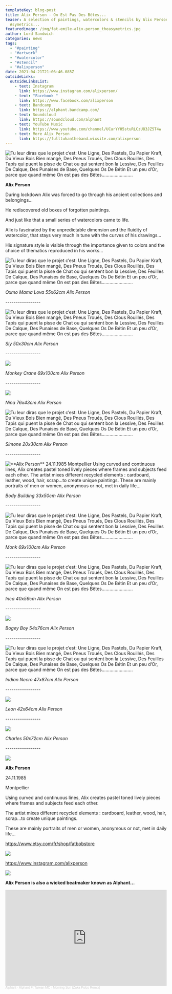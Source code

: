 ```yaml
---
templateKey: blog-post
title: Alix Person - On Est Pas Des Bêtes...
teaser: A selection of paintings, watercolors & stencils by Alix Person for The
  Asymetrics...
featuredimage: /img/fat-emile-alix-person_theasymetrics.jpg
author: Lord Sandwich
categories: news
tags:
  - "#painting"
  - "#artwork"
  - "#watercolor"
  - "#stencil"
  - "#alixperson"
date: 2021-04-21T21:06:46.085Z
outsideLinks:
  outsideLinksList:
    - text: Instagram
      link: https://www.instagram.com/alixperson/
    - text: "Facebook "
      link: https://www.facebook.com/alixperson
    - text: Bandcamp
      link: https://alphant.bandcamp.com/
    - text: Soundcloud
      link: https://soundcloud.com/alphant
    - text: YouTube Music
      link: https://www.youtube.com/channel/UCurYYH5stuRLCzU83JZ5T4w
    - text: More Alix Person
      link: https://fulltukantheband.wixsite.com/alixperson
---
```


![](/img/asymetrics_alix_cut.jpg "Tu leur diras que le projet c’est: Une Ligne, Des Pastels, Du Papier  Kraft, Du Vieux Bois Bien mangé,  Des Pneus Troués, Des Clous Rouillés,  Des Tapis qui puent la pisse de Chat  ou qui sentent bon la Lessive,  Des Feuilles De Calque, Des Punaises  de Base, Quelques Os De Bétin Et un  peu d’Or, parce que quand même On est  pas des Bêtes........................")

**Alix Person**

During lockdown Alix was forced to go through his ancient collections and belongings...

He rediscovered old boxes of forgotten paintings.

And just like that a small series of watercolors came to life.

Alix is fascinated by the unpredictable dimension and the fluidity of watercolor, that stays very much in tune with the curves of his drawings...

His signature style is visible through the importance given to colors and the choice of thematics reproduced in his works...

![](/img/oxmo-mama-lova-alix-person.jpg "Tu leur diras que le projet c’est: Une Ligne, Des Pastels, Du Papier  Kraft, Du Vieux Bois Bien mangé,  Des Pneus Troués, Des Clous Rouillés,  Des Tapis qui puent la pisse de Chat  ou qui sentent bon la Lessive,  Des Feuilles De Calque, Des Punaises  de Base, Quelques Os De Bétin Et un  peu d’Or, parce que quand même On est  pas des Bêtes........................")

*Oxmo Mama Lova  55x62cm Alix Person*

*\-----------------*

![](/img/sly-50-x-30-cm_ier6243.png "Tu leur diras que le projet c’est: Une Ligne, Des Pastels, Du Papier  Kraft, Du Vieux Bois Bien mangé,  Des Pneus Troués, Des Clous Rouillés,  Des Tapis qui puent la pisse de Chat  ou qui sentent bon la Lessive,  Des Feuilles De Calque, Des Punaises  de Base, Quelques Os De Bétin Et un  peu d’Or, parce que quand même On est  pas des Bêtes........................")

*Sly 50x30cm Alix Person*

*\-----------------*

![](/img/monkey-crane.png)

*Monkey Crane 69x100cm Alix Person*

*\-----------------*

![](/img/nina-76-x-43-cm.png)

*Nina 76x43cm Alix Person*


![](/img/simone-20-x-30-cm.png "Tu leur diras que le projet c’est: Une Ligne, Des Pastels, Du Papier  Kraft, Du Vieux Bois Bien mangé,  Des Pneus Troués, Des Clous Rouillés,  Des Tapis qui puent la pisse de Chat  ou qui sentent bon la Lessive,  Des Feuilles De Calque, Des Punaises  de Base, Quelques Os De Bétin Et un  peu d’Or, parce que quand même On est  pas des Bêtes........................")

*Simone 20x30cm Alix Person*

*\-----------------*

![](/img/body-building-33-x50-cm.png "**Alix Person**  24.11.1985  Montpellier  Using curved and continuous lines, Alix creates pastel toned lively pieces where frames and subjects feed each other.  The artist mixes different recycled elements : cardboard, leather, wood, hair, scrap...to create unique paintings.  These are mainly portraits of men or women, anonymous or not, met in daily life…")

*Body Building 33x50cm Alix Person*

*\-----------------*

![](/img/monk-69-x-100-cm.png "Tu leur diras que le projet c’est: Une Ligne, Des Pastels, Du Papier  Kraft, Du Vieux Bois Bien mangé,  Des Pneus Troués, Des Clous Rouillés,  Des Tapis qui puent la pisse de Chat  ou qui sentent bon la Lessive,  Des Feuilles De Calque, Des Punaises  de Base, Quelques Os De Bétin Et un  peu d’Or, parce que quand même On est  pas des Bêtes........................")

*Monk 69x100cm Alix Person*

*\-----------------*

![](/img/inca-40-x-59-cm-.png "Tu leur diras que le projet c’est: Une Ligne, Des Pastels, Du Papier  Kraft, Du Vieux Bois Bien mangé,  Des Pneus Troués, Des Clous Rouillés,  Des Tapis qui puent la pisse de Chat  ou qui sentent bon la Lessive,  Des Feuilles De Calque, Des Punaises  de Base, Quelques Os De Bétin Et un  peu d’Or, parce que quand même On est  pas des Bêtes........................")

*Inca 40x59cm Alix Person*

*\-----------------*

![](/img/bogeyboy-54-x-76-cm.png)

*Bogey Boy 54x76cm Alix Person*

*\-----------------*

![](/img/indian-necro-47-x87-cm.png "Tu leur diras que le projet c’est: Une Ligne, Des Pastels, Du Papier  Kraft, Du Vieux Bois Bien mangé,  Des Pneus Troués, Des Clous Rouillés,  Des Tapis qui puent la pisse de Chat  ou qui sentent bon la Lessive,  Des Feuilles De Calque, Des Punaises  de Base, Quelques Os De Bétin Et un  peu d’Or, parce que quand même On est  pas des Bêtes........................")

*Indian Necro 47x87cm Alix Person*

*\-----------------*

![](/img/leon-42-x-64-cm.png)

*Leon 42x64cm Alix Person*

*\-----------------*

![](/img/hank-50-x72-cm.png)

*Charles 50x72cm Alix Person*

*\-----------------*

![](/img/mylene-55-x62-cm-.png)









**Alix Person**

24.11.1985

Montpellier

Using curved and continuous lines, Alix creates pastel toned lively pieces
where frames and subjects feed each other.

The artist mixes different recycled elements : cardboard, leather, wood, hair, scrap...to create unique paintings.

These are mainly portraits of men or women, anonymous or not, met in daily life...

https://www.etsy.com/fr/shop/fatbobstore

![](/img/fat-bob-linogravure-alix-person.jpg)

https://www.instagram.com/alixperson



![](/img/photo-alix-person.jpg)

**Alix Person is also a wicked beatmaker known as Alphant...**

<iframe width="100%" height="300" scrolling="no" frameborder="no" allow="autoplay" src="https://w.soundcloud.com/player/?url=https%3A//api.soundcloud.com/tracks/754568719&color=%23ff5500&auto_play=false&hide_related=false&show_comments=true&show_user=true&show_reposts=false&show_teaser=true&visual=true"></iframe><div style="font-size: 10px; color: #cccccc;line-break: anywhere;word-break: normal;overflow: hidden;white-space: nowrap;text-overflow: ellipsis; font-family: Interstate,Lucida Grande,Lucida Sans Unicode,Lucida Sans,Garuda,Verdana,Tahoma,sans-serif;font-weight: 100;"><a href="https://soundcloud.com/alphant" title="Alphant" target="_blank" style="color: #cccccc; text-decoration: none;">Alphant</a> · <a href="https://soundcloud.com/alphant/1-alphant-ft-taiwan-mc-morning" title="Alphant Ft Taiwan MC - Morning Sun (Zaka Pulco Remix)" target="_blank" style="color: #cccccc; text-decoration: none;">Alphant Ft Taiwan MC - Morning Sun (Zaka Pulco Remix)</a></div>
